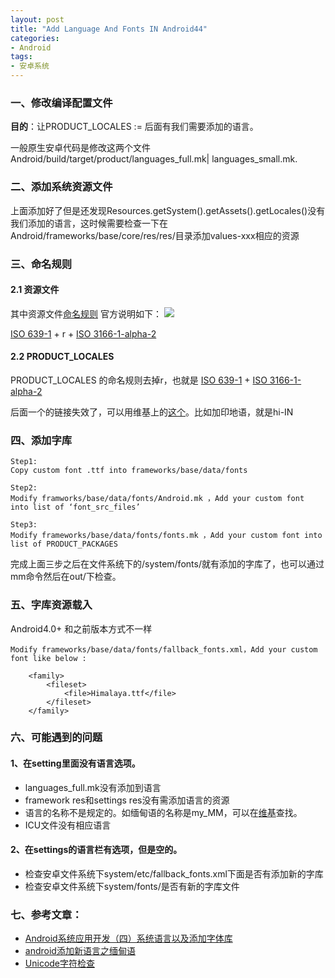 ```yaml
---
layout: post
title: "Add Language And Fonts IN Android44"
categories:
- Android
tags:
- 安卓系统
---
```


### 一、修改编译配置文件
**目的**：让PRODUCT_LOCALES := 后面有我们需要添加的语言。

一般原生安卓代码是修改这两个文件 Android/build/target/product/languages_full.mk| languages_small.mk.

### 二、添加系统资源文件
上面添加好了但是还发现Resources.getSystem().getAssets().getLocales()没有我们添加的语言，这时候需要检查一下在Android/frameworks/base/core/res/res/目录添加values-xxx相应的资源

### 三、命名规则
#### 2.1 资源文件
其中资源文件[命名规则](https://developer.android.com/guide/topics/resources/providing-resources.html?hl=zh-cn#AlternativeResources)
官方说明如下：
![](http://7xt9nx.com2.z0.glb.clouddn.com/android_res_local.png)

 [ISO 639-1](http://www.loc.gov/standards/iso639-2/php/code_list.php) + r +  [ISO 3166-1-alpha-2](https://zh.wikipedia.org/wiki/ISO_3166-1)

#### 2.2 PRODUCT_LOCALES
PRODUCT_LOCALES 的命名规则去掉r，也就是 [ISO 639-1](http://www.loc.gov/standards/iso639-2/php/code_list.php) + [ISO 3166-1-alpha-2](https://zh.wikipedia.org/wiki/ISO_3166-1)

后面一个的链接失效了，可以用维基上的[这个](https://zh.wikipedia.org/wiki/ISO_3166-1)。比如加印地语，就是hi-IN

### 四、添加字库
```
Step1:  
Copy custom font .ttf into frameworks/base/data/fonts

Step2:  
Modify framworks/base/data/fonts/Android.mk ，Add your custom font into list of ‘font_src_files’  

Step3:  
Modify frameworks/base/data/fonts/fonts.mk ，Add your custom font into list of PRODUCT_PACKAGES  
```

完成上面三步之后在文件系统下的/system/fonts/就有添加的字库了，也可以通过mm命令然后在out/下检查。

### 五、字库资源载入
Android4.0+ 和之前版本方式不一样

```
Modify frameworks/base/data/fonts/fallback_fonts.xml，Add your custom font like below :

    <family>
        <fileset>
            <file>Himalaya.ttf</file>
        </fileset>
    </family>

```

### 六、可能遇到的问题

#### 1、在setting里面没有语言选项。

* languages_full.mk没有添加到语言
* framework res和settings res没有需添加语言的资源
* 语言的名称不是规定的。如缅甸语的名称是my_MM，可以在[维基](https://zh.wikipedia.org/wiki/ISO_639-1)查找。
* ICU文件没有相应语言


#### 2、在settings的语言栏有选项，但是空的。

* 检查安卓文件系统下system/etc/fallback_fonts.xml下面是否有添加新的字库
* 检查安卓文件系统下system/fonts/是否有新的字库文件


### 七、参考文章：

* [Android系统应用开发（四）系统语言以及添加字体库](http://blog.csdn.net/sky_pjf/article/details/52515526)
* [android添加新语言之缅甸语](http://blog.csdn.net/yicao821/article/details/17559851)
* [Unicode字符检查](http://unicode-table.com/cn/blocks/tibetan/)

